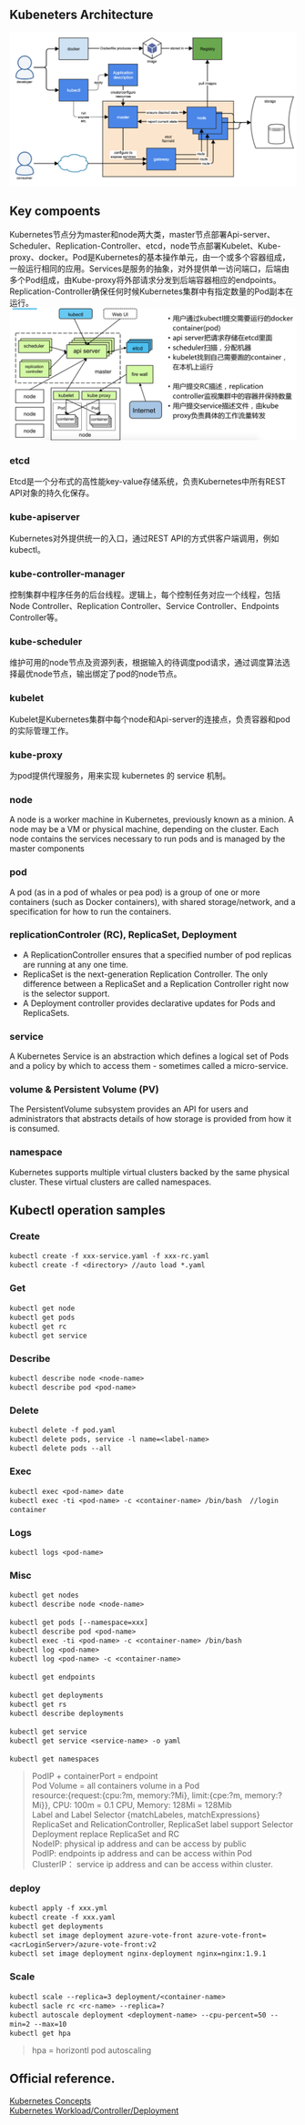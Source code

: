 ## Kubeneters Architecture
![kubearchitecture](images/kubernetes-overview.png)

## Key compoents
Kubernetes节点分为master和node两大类，master节点部署Api-server、Scheduler、Replication-Controller、etcd，node节点部署Kubelet、Kube-proxy、docker。Pod是Kubernetes的基本操作单元，由一个或多个容器组成，一般运行相同的应用。Services是服务的抽象，对外提供单一访问端口，后端由多个Pod组成，由Kube-proxy将外部请求分发到后端容器相应的endpoints。Replication-Controller确保任何时候Kubernetes集群中有指定数量的Pod副本在运行。   
![](images/e4106352b7d6ca95cf8dcd69af544f57.png)

### etcd 
Etcd是一个分布式的高性能key-value存储系统，负责Kubernetes中所有REST API对象的持久化保存。  

### kube-apiserver
Kubernetes对外提供统一的入口，通过REST API的方式供客户端调用，例如kubectl。  

### kube-controller-manager
控制集群中程序任务的后台线程。逻辑上，每个控制任务对应一个线程，包括Node Controller、Replication Controller、Service Controller、Endpoints Controller等。  

### kube-scheduler  
维护可用的node节点及资源列表，根据输入的待调度pod请求，通过调度算法选择最优node节点，输出绑定了pod的node节点。

### kubelet  
Kubelet是Kubernetes集群中每个node和Api-server的连接点，负责容器和pod的实际管理工作。

### kube-proxy  
为pod提供代理服务，用来实现 kubernetes 的 service 机制。

### node
A node is a worker machine in Kubernetes, previously known as a minion. A node may be a VM or physical machine, depending on the cluster. Each node contains the services necessary to run pods and is managed by the master components

### pod
A pod (as in a pod of whales or pea pod) is a group of one or more containers (such as Docker containers), with shared storage/network, and a specification for how to run the containers.   

### replicationControler (RC), ReplicaSet, Deployment
* A ReplicationController ensures that a specified number of pod replicas are running at any one time.  
* ReplicaSet is the next-generation Replication Controller. The only difference between a ReplicaSet and a Replication Controller right now is the selector support. 
* A Deployment controller provides declarative updates for Pods and ReplicaSets.  

### service
A Kubernetes Service is an abstraction which defines a logical set of Pods and a policy by which to access them - sometimes called a micro-service.     

### volume & Persistent Volume (PV)
The PersistentVolume subsystem provides an API for users and administrators that abstracts details of how storage is provided from how it is consumed.   

### namespace
Kubernetes supports multiple virtual clusters backed by the same physical cluster. These virtual clusters are called namespaces.  


## Kubectl operation samples 
### Create
```
kubectl create -f xxx-service.yaml -f xxx-rc.yaml
kubectl create -f <directory> //auto load *.yaml 
```

### Get
```
kubectl get node
kubectl get pods
kubectl get rc
kubectl get service
```

### Describe
```
kubectl describe node <node-name>
kubectl describe pod <pod-name>
```

### Delete 
```
kubectl delete -f pod.yaml
kubectl delete pods, service -l name=<label-name>
kubectl delete pods --all
```

### Exec
```
kubectl exec <pod-name> date
kubectl exec -ti <pod-name> -c <container-name> /bin/bash  //login container
```

### Logs
```
kubectl logs <pod-name>
```

### Misc 
```
kubectl get nodes
kubectl describe node <node-name> 

kubectl get pods [--namespace=xxx]
kubectl describe pod <pod-name>
kubectl exec -ti <pod-name> -c <container-name> /bin/bash
kubectl log <pod-name>
kubectl log <pod-name> -c <container-name>

kubectl get endpoints

kubectl get deployments
kubectl get rs
kubectl describe deployments

kubectl get service
kubectl get service <service-name> -o yaml

kubectl get namespaces

```
>  PodIP + containerPort = endpoint  
>  Pod Volume = all containers volume in a Pod  
>  resource:{request:{cpu:?m, memory:?Mi}, limit:{cpe:?m, memory:?Mi}}, CPU: 100m = 0.1 CPU,  Memory: 128Mi = 128Mib   
>  Label and Label Selector {matchLabeles, matchExpressions}   
>  ReplicaSet and RelicationController, ReplicaSet label support Selector  
>  Deployment replace ReplicaSet and RC  
> NodeIP: physical ip address and can be access by public  
> PodIP: endpoints ip address and can be access within Pod   
> ClusterIP： service ip address and can be access within cluster.   
>

### deploy 
```
kubectl apply -f xxx.yml
kubectl create -f xxx.yaml
kubectl get deployments
kubectl set image deployment azure-vote-front azure-vote-front=<acrLoginServer>/azure-vote-front:v2
kubectl set image deployment nginx-deployment nginx=nginx:1.9.1
```


### Scale
```
kubectl scale --replica=3 deployment/<container-name>  
kubectl sacle rc <rc-name> --replica=? 
kubectl autoscale deployment <deployment-name> --cpu-percent=50 --min=2 --max=10
kubectl get hpa
```
> hpa = horizontl pod autoscaling 
>
>

## Official reference. 
[Kubernetes Concepts](https://kubernetes.io/docs/concepts/)  
[Kubernetes Workload/Controller/Deployment](https://kubernetes.io/zh/docs/concepts/workloads/controllers/deployment/)  

